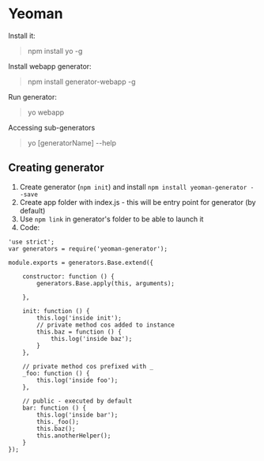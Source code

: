 # Yeoman

Install it:
> npm install yo -g

Install webapp generator:
> npm install generator-webapp -g

Run generator:
> yo webapp

Accessing sub-generators

> yo [generatorName] --help

## Creating generator

1. Create generator (```npm init```) and install ```npm install yeoman-generator --save```
2. Create app folder with index.js - this will be entry point for generator (by default)
3. Use ```npm link``` in generator's folder to be able to launch it
4. Code:

```
'use strict';
var generators = require('yeoman-generator');

module.exports = generators.Base.extend({

    constructor: function () {
        generators.Base.apply(this, arguments);

    },

    init: function () {
        this.log('inside init');
        // private method cos added to instance
        this.baz = function () {
            this.log('inside baz');
        }
    },
    
    // private method cos prefixed with _
    _foo: function () {
        this.log('inside foo');
    },
    
    // public - executed by default
    bar: function () {
        this.log('inside bar');
        this._foo();
        this.baz();
        this.anotherHelper();
    }
});
```

